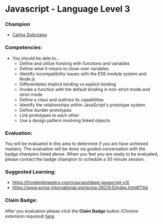# Javascript - Language Level 3

### Champion

- [Carlos Solorzano](mailto:carlos.solorzano@acklenavenue.com)

### Competencies:

- You should be able to…
    - Define and utilize hoisting with functions and variables
    - Define what it means to close over variables
    - Identify incompatibility issues with the ES6 module system and Node.js
    - Differentiates implicit binding vs explicit binding
    - Invoke a function with the default binding in non-strict mode and strict mode
    - Define a class and outlines its capabilities
    - Identify the relationships within JavaScript's prototype system
    - Define dunder prototypes
    - Link prototypes to each other
    - Use a design pattern involving linked objects

### Evaluation:

You will be evaluated in this area to determine if you are have achieved 
mastery. The evaluation will be done via 
guided conversation with the badge champion listed above. When you 
feel you are ready to be evaluated, please contact the badge champion 
to schedule a 30 minute session.

### Suggested Learning:
- https://frontendmasters.com/courses/deep-javascript-v3/
- https://www.ecma-international.org/ecma-262/9.0/index.html#Title

### Claim Badge:
After you evaluation please click the **Claim Badge** button *(Chrome extension required)* [here](https://acklenavenue.badgr.com/public/badges/TnlnJ0VlSJeKR6X50Aj3kg)
